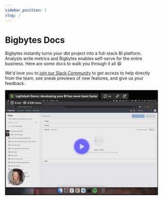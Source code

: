 ```yaml
---
sidebar_position: 1
slug: /
---
```


# Bigbytes Docs

Bigbytes instantly turns your dbt project into a full-stack BI platform. Analysts write metrics and Bigbytes enables self-serve for the entire business. Here are some docs to walk you through it all 😄

We'd love you to [join our Slack Community](https://join.slack.com/t/bigbytes-community/shared_invite/zt-2ehqnrvqt-LbCq7cUSFHAzEj_wMuxg4A) to get access to help directly from the team, see sneak previews of new features, and give us your feedback.

[![demo showing bigbytes](./assets/demo_bigbytes.png)](https://www.loom.com/share/c0805a236a994de397ac5142fdfe4b7f)
